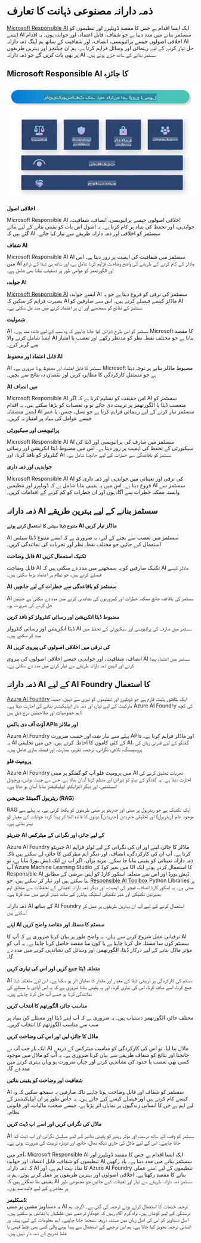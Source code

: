 # **ذمہ دارانہ مصنوعی ذہانت کا تعارف**

[Microsoft Responsible AI](https://www.microsoft.com/ai/responsible-ai?WT.mc_id=aiml-138114-kinfeylo) ایک ایسا اقدام ہے جس کا مقصد ڈویلپرز اور تنظیموں کو ایسے AI سسٹمز بنانے میں مدد دینا ہے جو شفاف، قابل اعتماد، اور جوابدہ ہوں۔ یہ اقدام اخلاقی اصولوں جیسے پرائیویسی، انصاف، اور شفافیت کے ساتھ ہم آہنگ ذمہ دارانہ AI حل تیار کرنے کے لیے رہنمائی اور وسائل فراہم کرتا ہے۔ ہم ان چیلنجز اور بہترین طریقوں پر بھی بات کریں گے جو ذمہ دارانہ AI سسٹمز بنانے کے ساتھ جڑے ہوتے ہیں۔

## Microsoft Responsible AI کا جائزہ 

![RAIPrinciples](../../../../../translated_images/RAIPrinciples.e40f2a169a854832e885ce2659f3a913cfb393fa59b595ed57cfae9119694eb7.ur.png)

**اخلاقی اصول** 

Microsoft Responsible AI اخلاقی اصولوں جیسے پرائیویسی، انصاف، شفافیت، جوابدہی، اور تحفظ کی بنیاد پر کام کرتا ہے۔ یہ اصول اس بات کو یقینی بنانے کے لیے بنائے گئے ہیں کہ AI سسٹمز کو اخلاقی اور ذمہ دارانہ طریقے سے تیار کیا جائے۔

**شفاف AI**

Microsoft Responsible AI AI سسٹمز میں شفافیت کی اہمیت پر زور دیتا ہے۔ اس میں AI ماڈلز کے کام کرنے کے طریقے کی واضح وضاحت فراہم کرنا شامل ہے، اور ساتھ ہی ڈیٹا کے ذرائع اور الگورتھمز کو عوامی طور پر دستیاب بنانا بھی شامل ہے۔

**جوابدہ AI** 

[Microsoft Responsible AI](https://www.microsoft.com/ai/responsible-ai?WT.mc_id=aiml-138114-kinfeylo) ایسے جوابدہ AI سسٹمز کی ترقی کو فروغ دیتا ہے جو یہ بصیرت فراہم کر سکیں کہ AI ماڈلز کیسے فیصلے کرتے ہیں۔ اس سے صارفین کو AI سسٹمز کے نتائج کو سمجھنے اور ان پر اعتماد کرنے میں مدد مل سکتی ہے۔

**شمولیت** 

AI سسٹمز کو اس طرح ڈیزائن کیا جانا چاہیے کہ وہ سب کے لیے فائدہ مند ہوں۔ Microsoft کا مقصد ایسا شامل کرنے والا AI بنانا ہے جو مختلف نقطہ نظر کو مدنظر رکھے اور تعصب یا امتیاز سے گریز کرے۔

**قابل اعتماد اور محفوظ AI**

AI سسٹمز کا قابل اعتماد اور محفوظ ہونا ضروری ہے۔ Microsoft مضبوط ماڈلز بنانے پر توجہ دیتا ہے جو مستقل کارکردگی کا مظاہرہ کریں اور نقصان دہ نتائج سے بچیں۔

**AI میں انصاف** 

Microsoft Responsible AI اس حقیقت کو تسلیم کرتا ہے کہ اگر AI سسٹمز کو متعصب ڈیٹا یا الگورتھمز پر تربیت دی جائے تو وہ تعصبات کو بڑھا سکتے ہیں۔ یہ اقدام ایسے منصفانہ AI سسٹمز تیار کرنے کے لیے رہنمائی فراہم کرتا ہے جو نسل، جنس، یا عمر جیسے عوامل کی بنیاد پر امتیاز نہ کریں۔

**پرائیویسی اور سیکیورٹی** 

Microsoft Responsible AI AI سسٹمز میں صارف کی پرائیویسی اور ڈیٹا کی سیکیورٹی کے تحفظ کی اہمیت پر زور دیتا ہے۔ اس میں مضبوط ڈیٹا انکرپشن اور رسائی کنٹرولز کو نافذ کرنا، اور AI سسٹمز کو باقاعدگی سے خطرات کے لیے جانچنا شامل ہے۔

**جوابدہی اور ذمہ داری** 

Microsoft Responsible AI AI کی ترقی اور تعیناتی میں جوابدہی اور ذمہ داری کو فروغ دیتا ہے۔ اس میں یہ یقینی بنانا شامل ہے کہ ڈویلپرز اور تنظیمیں AI سسٹمز سے وابستہ ممکنہ خطرات سے آگاہ ہوں اور ان خطرات کو کم کرنے کے اقدامات کریں۔

## ذمہ دارانہ AI سسٹمز بنانے کے لیے بہترین طریقے

**متنوع ڈیٹا سیٹس کا استعمال کرتے ہوئے AI ماڈلز تیار کریں** 

AI سسٹمز میں تعصب سے بچنے کے لیے، یہ ضروری ہے کہ ایسے متنوع ڈیٹا سیٹس استعمال کیے جائیں جو مختلف نقطہ نظر اور تجربات کی نمائندگی کریں۔

**قابل وضاحت AI تکنیک استعمال کریں** 

قابل وضاحت AI تکنیک صارفین کو یہ سمجھنے میں مدد دے سکتی ہیں کہ AI ماڈلز کیسے فیصلے کرتے ہیں، جو نظام پر اعتماد بڑھا سکتی ہیں۔

**AI سسٹمز کو باقاعدگی سے خطرات کے لیے جانچیں** 

AI سسٹمز کی باقاعدہ جانچ ممکنہ خطرات اور کمزوریوں کی نشاندہی کرنے میں مدد دے سکتی ہے جنہیں حل کرنے کی ضرورت ہو۔

**مضبوط ڈیٹا انکرپشن اور رسائی کنٹرولز کو نافذ کریں** 

ڈیٹا انکرپشن اور رسائی کنٹرولز AI سسٹمز میں صارف کی پرائیویسی اور سیکیورٹی کے تحفظ میں مدد کر سکتے ہیں۔

**AI کی ترقی میں اخلاقی اصولوں کی پیروی کریں** 

انصاف، شفافیت، اور جوابدہی جیسے اخلاقی اصولوں کی پیروی AI سسٹمز میں اعتماد پیدا کرنے اور انہیں ذمہ دارانہ طریقے سے تیار کرنے میں مدد دے سکتی ہے۔

## ذمہ دارانہ AI کے لیے AI Foundry کا استعمال 

[Azure AI Foundry](https://ai.azure.com?WT.mc_id=aiml-138114-kinfeylo) ایک طاقتور پلیٹ فارم ہے جو ڈویلپرز اور تنظیموں کو تیزی سے ذہین، جدید، مارکیٹ کے لیے تیار، اور ذمہ دار ایپلیکیشنز بنانے کی اجازت دیتا ہے۔ Azure AI Foundry کی کچھ اہم خصوصیات اور صلاحیتیں درج ذیل ہیں:

**آؤٹ آف دی باکس APIs اور ماڈلز** 

Azure AI Foundry پہلے سے تیار شدہ اور حسب ضرورت APIs اور ماڈلز فراہم کرتا ہے۔ یہ AI کے کئی کاموں کا احاطہ کرتے ہیں، جن میں تخلیقی AI، گفتگو کے لیے قدرتی زبان کی پروسیسنگ، تلاش، نگرانی، ترجمہ، تقریر، بصارت، اور فیصلہ سازی شامل ہیں۔

**پرومپٹ فلو** 

Azure AI Foundry میں پرومپٹ فلو آپ کو گفتگو پر مبنی AI تجربات تخلیق کرنے کی اجازت دیتا ہے۔ یہ گفتگو کے بہاؤ کو ڈیزائن اور منظم کرنا آسان بناتا ہے، جس سے چیٹ بوٹس، ورچوئل اسسٹنٹس، اور دیگر انٹرایکٹو ایپلیکیشنز بنانا آسان ہو جاتا ہے۔

**ریٹریول آگمینٹڈ جنریشن (RAG)** 

RAG ایک تکنیک ہے جو ریٹریول پر مبنی اور جنریٹو پر مبنی طریقوں کو یکجا کرتی ہے۔ یہ پہلے سے موجود علم (ریٹریول) اور تخلیقی جنریشن (جنریشن) دونوں کا فائدہ اٹھا کر پیدا کردہ جوابات کے معیار کو بہتر بناتی ہے۔

**جنریٹو AI کے لیے جائزہ اور نگرانی کے میٹرکس** 

Azure AI Foundry جنریٹو AI ماڈلز کا جائزہ لینے اور ان کی نگرانی کے لیے ٹولز فراہم کرتا ہے۔ آپ ان کی کارکردگی، انصاف، اور دیگر اہم میٹرکس کا جائزہ لے سکتے ہیں تاکہ ذمہ دارانہ تعیناتی کو یقینی بنایا جا سکے۔ مزید برآں، اگر آپ نے ایک ڈیش بورڈ بنایا ہے، تو آپ Azure Machine Learning Studio میں بغیر کوڈ کے UI کا استعمال کرتے ہوئے ایک Responsible AI ڈیش بورڈ اور اس سے متعلقہ اسکور کارڈ کو اپنی مرضی کے مطابق بنا سکتے ہیں اور تیار کر سکتے ہیں، جو [Responsible AI Toolbox](https://responsibleaitoolbox.ai/?WT.mc_id=aiml-138114-kinfeylo) Python Libraries پر مبنی ہے۔ یہ اسکور کارڈ انصاف، فیچر کی اہمیت، اور دیگر ذمہ دارانہ تعیناتی کے تحفظات سے متعلق اہم بصیرتیں تکنیکی اور غیر تکنیکی اسٹیک ہولڈرز کے ساتھ شیئر کرنے میں مدد کرتا ہے۔

ذمہ دارانہ AI کے ساتھ AI Foundry استعمال کرنے کے لیے آپ ان بہترین طریقوں پر عمل کر سکتے ہیں:

**اپنے AI سسٹم کا مسئلہ اور مقاصد واضح کریں** 

ترقیاتی عمل شروع کرنے سے پہلے، یہ واضح طور پر بیان کرنا ضروری ہے کہ آپ کا AI سسٹم کون سا مسئلہ حل کرنا چاہتا ہے یا کون سا مقصد حاصل کرنا چاہتا ہے۔ یہ آپ کو مؤثر ماڈل بنانے کے لیے درکار ڈیٹا، الگورتھمز، اور وسائل کی نشاندہی کرنے میں مدد دے گا۔

**متعلقہ ڈیٹا جمع کریں اور اس کی تیاری کریں** 

AI سسٹم کی کارکردگی پر تربیتی ڈیٹا کے معیار اور مقدار کا نمایاں اثر ہو سکتا ہے۔ اس لیے متعلقہ ڈیٹا جمع کرنا، اسے صاف کرنا، اس کی تیاری کرنا، اور یہ یقینی بنانا ضروری ہے کہ یہ اس آبادی یا مسئلے کی نمائندگی کرتا ہو جسے آپ حل کرنا چاہتے ہیں۔

**مناسب جائزہ الگورتھم کا انتخاب کریں** 

مختلف جائزہ الگورتھمز دستیاب ہیں۔ یہ ضروری ہے کہ آپ اپنے ڈیٹا اور مسئلے کی بنیاد پر سب سے مناسب الگورتھم کا انتخاب کریں۔

**ماڈل کا جائزہ لیں اور اس کی وضاحت کریں** 

ایک بار جب آپ نے AI ماڈل بنا لیا، تو اس کی کارکردگی کو مناسب میٹرکس کے ذریعے جانچنا اور نتائج کو شفاف طریقے سے بیان کرنا ضروری ہے۔ یہ آپ کو ماڈل میں موجود کسی بھی تعصب یا حدود کی نشاندہی کرنے اور جہاں ضرورت ہو وہاں بہتری کرنے میں مدد دے گا۔

**شفافیت اور وضاحت کو یقینی بنائیں** 

AI سسٹمز کو شفاف اور قابل وضاحت ہونا چاہیے تاکہ صارفین یہ سمجھ سکیں کہ وہ کیسے کام کرتے ہیں اور فیصلے کیسے کیے جاتے ہیں۔ یہ خاص طور پر ان ایپلیکیشنز کے لیے اہم ہے جن کا انسانی زندگیوں پر نمایاں اثر پڑتا ہے، جیسے صحت، مالیات، اور قانونی نظام۔

**ماڈل کی نگرانی کریں اور اسے اپ ڈیٹ کریں** 

AI سسٹمز کو وقت کے ساتھ درست اور مؤثر رہنے کو یقینی بنانے کے لیے مسلسل نگرانی اور اپ ڈیٹ کیا جانا چاہیے۔ اس کے لیے ماڈل کی جاری دیکھ بھال، جانچ، اور دوبارہ تربیت کی ضرورت ہوتی ہے۔

آخر میں، Microsoft Responsible AI ایک ایسا اقدام ہے جس کا مقصد ڈویلپرز اور تنظیموں کو شفاف، قابل اعتماد، اور جوابدہ AI سسٹمز بنانے میں مدد دینا ہے۔ یاد رکھیں کہ ذمہ دارانہ AI کا نفاذ بہت اہم ہے، اور Azure AI Foundry تنظیموں کے لیے اسے عملی بنانے کا مقصد رکھتا ہے۔ اخلاقی اصولوں اور بہترین طریقوں پر عمل کرتے ہوئے، ہم یہ یقینی بنا سکتے ہیں کہ AI سسٹمز ذمہ دارانہ طریقے سے تیار اور تعینات کیے جائیں جو مجموعی طور پر معاشرے کے لیے فائدہ مند ہوں۔

**ڈسکلیمر**:  
یہ دستاویز مشین پر مبنی AI ترجمہ خدمات کا استعمال کرتے ہوئے ترجمہ کی گئی ہے۔ اگرچہ ہم درستگی کے لیے کوشاں ہیں، براہ کرم آگاہ رہیں کہ خودکار ترجمے میں غلطیاں یا نقائص ہو سکتے ہیں۔ اصل دستاویز کو اس کی اصل زبان میں مستند ذریعہ سمجھا جانا چاہیے۔ اہم معلومات کے لیے، پیشہ ور انسانی ترجمہ تجویز کیا جاتا ہے۔ ہم اس ترجمے کے استعمال سے پیدا ہونے والی کسی بھی غلط فہمی یا غلط تشریح کے ذمہ دار نہیں ہیں۔